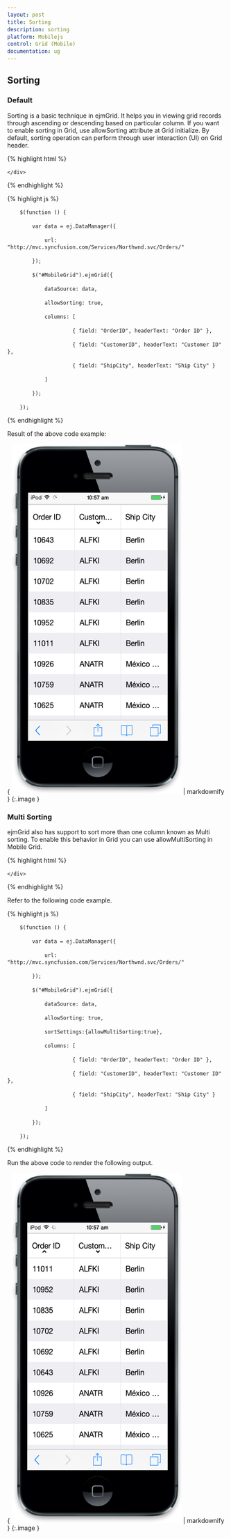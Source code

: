 ```yaml
---
layout: post
title: Sorting
description: sorting 
platform: Mobilejs
control: Grid (Mobile)
documentation: ug
---
```


## Sorting 

### Default

Sorting is a basic technique in ejmGrid. It helps you in viewing grid records through ascending or descending based on particular column. If you want to enable sorting in Grid, use allowSorting attribute at Grid initialize. By default, sorting operation can perform through user interaction (UI) on Grid header.

{% highlight html %}


<div id="MobileGrid">

    </div>






{% endhighlight %}



{% highlight js %}

        $(function () {

            var data = ej.DataManager({

                url: "http://mvc.syncfusion.com/Services/Northwnd.svc/Orders/"

            });

            $("#MobileGrid").ejmGrid({

                dataSource: data,

                allowSorting: true,

                columns: [

                         { field: "OrderID", headerText: "Order ID" },

                         { field: "CustomerID", headerText: "Customer ID" },

                         { field: "ShipCity", headerText: "Ship City" }

                ]

            });

        });



{% endhighlight %}



Result of the above code example:

{ ![16](Sorting_images/Sorting_img1.png) | markdownify }
{:.image }


### Multi Sorting

ejmGrid also has support to sort more than one column known as Multi sorting. To enable this behavior in Grid you can use allowMultiSorting in Mobile Grid. 

{% highlight html %}


<div id="MobileGrid">

    </div>





{% endhighlight %}



Refer to the following code example.

{% highlight js %}

        $(function () {

            var data = ej.DataManager({

                url: "http://mvc.syncfusion.com/Services/Northwnd.svc/Orders/"

            });

            $("#MobileGrid").ejmGrid({

                dataSource: data,

                allowSorting: true, 

                sortSettings:{allowMultiSorting:true},

                columns: [

                         { field: "OrderID", headerText: "Order ID" },

                         { field: "CustomerID", headerText: "Customer ID" },

                         { field: "ShipCity", headerText: "Ship City" }

                ]

            });

        });




{% endhighlight %}



Run the above code to render the following output.

{ ![C:/Users/apoorvah.ramanathan/Desktop/1.png](Sorting_images/Sorting_img2.png) | markdownify }
{:.image }


